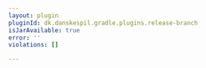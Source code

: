 ```yaml
---
layout: plugin
pluginId: dk.danskespil.gradle.plugins.release-branch
isJarAvailable: true
error: ''
violations: []

---
```

